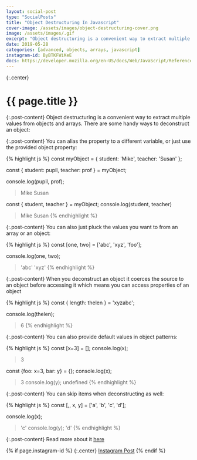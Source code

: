 ```yaml
---
layout: social-post
type: "SocialPosts"
title: "Object Destructuring In Javascript"
cover-image: /assets/images/object-destructuring-cover.png
image: /assets/images/.gif
excerpt: "Object destructuring is a convenient way to extract multiple values from objects and arrays."
date: 2019-05-28
categories: [advanced, objects, arrays, javascript]
instagram-id: ByBTKFWiKeE
docs: https://developer.mozilla.org/en-US/docs/Web/JavaScript/Reference/Operators/Destructuring_assignment
---
```

{:.center}
# {{ page.title }}

{:.post-content}
Object destructuring is a convenient way to extract multiple values from objects
and arrays. There are some handy ways to deconstruct an object:

{:.post-content}
You can alias the property to a different variable, or just use the provided
object property:

{% highlight js %}
const myObject = {
    student: 'Mike',
    teacher: 'Susan'
};

const { student: pupil, teacher: prof } = myObject;

console.log(pupil, prof);
> Mike Susan

const { student, teacher } = myObject;
console.log(student, teacher)
> Mike Susan
{% endhighlight %}

{:.post-content}
You can also just pluck the values you want to from an array or an object:

{% highlight js %}
const [one, two] = ['abc', 'xyz', 'foo'];

console.log(one, two);
> 'abc' 'xyz'
{% endhighlight %}

{:.post-content}
When you deconstruct an object it coerces the source to an object before 
accessing it which means you can access properties of an object

{% highlight js %}
const { length: thelen } = 'xyzabc';

console.log(thelen);
> 6
{% endhighlight %}

{:.post-content}
You can also provide default values in object patterns:

{% highlight js %}
const [x=3] = [];
console.log(x);
> 3

const {foo: x=3, bar: y} = {};
console.log(x);
> 3
console.log(y);
> undefined
{% endhighlight %}

{:.post-content}
You can skip items when deconstructing as well:

{% highlight js %}
const [,, x, y] = ['a', 'b', 'c', 'd'];

console.log(x);
> 'c'
console.log(y);
> 'd'
{% endhighlight %}

{:.post-content}
Read more about it <a href="{{page.docs}}" target="_blank">here</a>

{% if page.instagram-id %}
{:.center}
<a class="insta-link" href="https://www.instagram.com/p/{{page.instagram-id}}" target="_blank">Instagram Post</a>
{% endif %}

